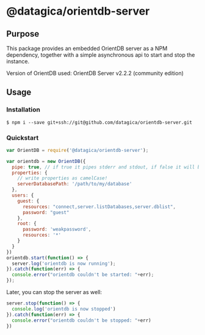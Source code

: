 # @datagica/orientdb-server

## Purpose

This package provides an embedded OrientDB server as a NPM dependency, together
with a simple asynchronous api to start and stop the instance.

Version of OrientDB used: OrientDB Server v2.2.2 (community edition)

## Usage

### Installation

    $ npm i --save git+ssh://git@github.com/datagica/orientdb-server.git 

### Quickstart

```javascript
var OrientDB = require('@datagica/orientdb-server');

var orientdb = new OrientDB({
  pipe: true, // if true it pipes stderr and stdout, if false it will be silent
  properties: {
    // write properties as camelCase!
    serverDatabasePath: '/path/to/my/database'
  },
  users: {
    guest: {
      resources: "connect,server.listDatabases,server.dblist",
      password: "guest"
    },
    root: {
      password: 'weakpassword',
      resources: '*'
    }
  }
})
orientdb.start(function() => {
  server.log('orientdb is now running');
}).catch(function(err) => {
  console.error("orientdb couldn't be started: "+err);
});
```

Later, you can stop the server as well:

```javascript
server.stop(function() => {
  console.log('orientdb is now stopped')
}).catch(function(err) => {
  console.error("orientdb couldn't be stopped: "+err)
})
```
